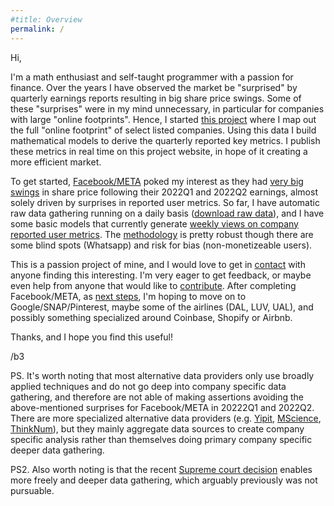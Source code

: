 ```yaml
---
#title: Overview
permalink: /
--- 
```


Hi,

I'm a math enthusiast and self-taught programmer with a passion for finance. Over the years I have observed the market be "surprised" by quarterly earnings reports resulting in big share price swings. Some of these "surprises" were in my mind unnecessary, in particular for companies with large "online footprints". Hence, I started [this project](/) where I map out the full "online footprint" of select listed companies. Using this data I build mathematical models to derive the quarterly reported key metrics. I publish these metrics in real time on this project website, in hope of it creating a more efficient market.

To get started, [Facebook/META](/facebook/) poked my interest as they had [very big swings](/facebook/#reported) in share price following their 2022Q1 and 2022Q2 earnings, almost solely driven by surprises in reported user metrics. So far, I have automatic raw data gathering running on a daily basis ([download raw data](/facebook/#download)), and I have some basic models that currently generate [weekly views on company reported user metrics](/facebook/#alternative). The [methodology](/facebook/#methodology) is pretty robust though there are some blind spots (Whatsapp) and risk for bias (non-monetizeable users).

This is a passion project of mine, and I would love to get in [contact](/contact/) with anyone finding this interesting. I'm very eager to get feedback, or maybe even help from anyone that would like to [contribute](/plans/). After completing Facebook/META, as [next steps](/plans), I'm hoping to move on to Google/SNAP/Pinterest, maybe some of the airlines (DAL, LUV, UAL), and possibly something specialized around Coinbase, Shopify or Airbnb.

Thanks, and I hope you find this useful!

/b3

PS. It's worth noting that most alternative data providers only use broadly applied techniques and do not go deep into company specific data gathering, and therefore are not able of making assertions avoiding the above-mentioned surprises for Facebook/META in 20222Q1 and 2022Q2. There are more specialized alternative data providers (e.g. [Yipit](https://www.yipitdata.com/coverage), [MScience](https://mscience.com/files/coveragelist.pdf), [ThinkNum](https://www.thinknum.com/datasets/all)), but they mainly aggregate data sources to create company specific analysis rather than themselves doing primary company specific deeper data gathering.

PS2. Also worth noting is that the recent [Supreme court decision](https://en.wikipedia.org/wiki/HiQ_Labs_v._LinkedIn) enables more freely and deeper data gathering, which arguably previously was not pursuable.
